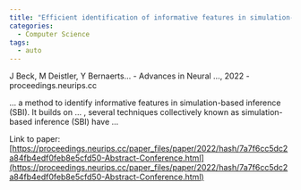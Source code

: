 ```yaml
---
title: "Efficient identification of informative features in simulation-based inference"
categories:
  - Computer Science
tags:
  - auto
---
```

J Beck, M Deistler, Y Bernaerts… - Advances in Neural …, 2022 - proceedings.neurips.cc

… a method to identify informative features in simulation-based inference (SBI). It builds on … , several techniques collectively known as simulation-based inference (SBI) have …

Link to paper: [https://proceedings.neurips.cc/paper_files/paper/2022/hash/7a7f6cc5dc2a84fb4edf0feb8e5cfd50-Abstract-Conference.html](https://proceedings.neurips.cc/paper_files/paper/2022/hash/7a7f6cc5dc2a84fb4edf0feb8e5cfd50-Abstract-Conference.html)
